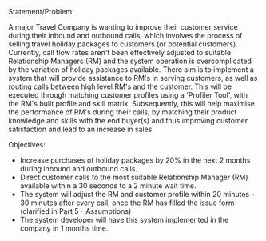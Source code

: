 Statement/Problem:

A major Travel Company is wanting to improve their customer service during their inbound and outbound calls, which involves the process of selling travel holiday packages to customers (or potential customers). Currently, call flow rates aren't been effectively adjusted to suitable Relationship Managers (RM) and the system operation is overcomplicated by the variation of holiday packages available. There aim is to implement a system that will provide assistance to RM's in serving customers, as well as routing calls between high level RM's and the customer. This will be executed through matching customer profiles using a 'Profiler Tool', with the RM's built profile and skill matrix. Subsequently, this will help maximise the performance of RM's during their calls, by matching their product knowledge and skills with the end buyer(s) and thus improving customer satisfaction and lead to an increase in sales. 


Objectives:

- Increase purchases of holiday packages by 20% in the next 2 months during inbound and outbound calls. 
- Direct customer calls to the most suitable Relationship Manager (RM) available within a 30 seconds to a 2 minute wait time. 
- The system will adjust the RM and customer profile within 20 minutes - 30 minutes after every call, once the RM has filled the issue form (clarified in Part 5 - Assumptions) 
- The system developer will have this system implemented in the company in 1 months time. 


